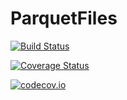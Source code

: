 # ParquetFiles

[![Build Status](https://travis-ci.org/davidanthoff/ParquetFiles.jl.svg?branch=master)](https://travis-ci.org/davidanthoff/ParquetFiles.jl)

[![Coverage Status](https://coveralls.io/repos/davidanthoff/ParquetFiles.jl/badge.svg?branch=master&service=github)](https://coveralls.io/github/davidanthoff/ParquetFiles.jl?branch=master)

[![codecov.io](http://codecov.io/github/davidanthoff/ParquetFiles.jl/coverage.svg?branch=master)](http://codecov.io/github/davidanthoff/ParquetFiles.jl?branch=master)
